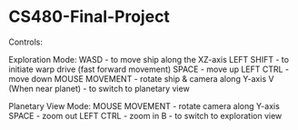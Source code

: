 # CS480-Final-Project
Controls:

Exploration Mode:
WASD - to move ship along the XZ-axis
LEFT SHIFT - to initiate warp drive (fast forward movement)
SPACE - move up
LEFT CTRL - move down
MOUSE MOVEMENT - rotate ship & camera along Y-axis
V (When near planet) - to switch to planetary view

Planetary View Mode:
MOUSE MOVEMENT - rotate camera along Y-axis
SPACE - zoom out
LEFT CTRL - zoom in
B - to switch to exploration view


